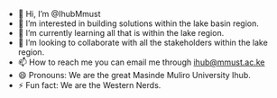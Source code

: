 - 👋 Hi, I’m @IhubMmust
- 👀 I’m interested in building solutions within the lake basin region.
- 🌱 I’m currently learning all that is within the lake region.
- 💞️ I’m looking to collaborate with all the stakeholders within the lake region.
- 📫 How to reach me you can email me through ihub@mmust.ac.ke
- 😄 Pronouns: We are the great Masinde Muliro University Ihub.
- ⚡ Fun fact: We are the Western Nerds.

<!---
IhubMmust/IhubMmust is a ✨ special ✨ repository because its `README.md` (this file) appears on your GitHub profile.
You can click the Preview link to take a look at your changes.
--->
